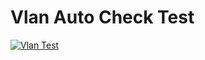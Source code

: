 # Vlan Auto Check Test

[![Vlan Test](https://github.com/Harry-zklcdc/VlanTest/actions/workflows/test.yml/badge.svg?branch=main)](https://github.com/Harry-zklcdc/VlanTest/actions/workflows/test.yml)